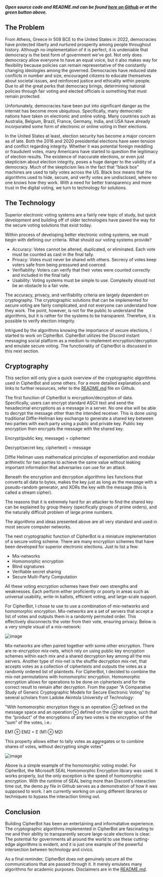 ***Open source code and README.md can be found [here on Github](https://github.com/xckev/CipherBot) or at the green button above.***

## The Problem

From Athens, Greece in 508 BCE to the United States in 2022, democracies have protected liberty and nurtured prosperity among people throughout history. Although no implementation of it is perfect, it is undeniable that democracy is the best form of government we've got. Not only does democracy allow everyone to have an equal voice, but it also makes way for flexibility because policies can remain representative of the constantly changing ideologies among the governed. Democracies have reduced state conflicts in number and size, encouraged citizens to educate themselves about societal issues, and reinforced justice and ethicality within people. Due to all the great perks that democracy brings, determining national policies through fair voting and elected officials is something that must remain protected.

Unfortunately, democracies have been put into significant danger as the internet has become more ubiquitous. Specifically, many democratic nations have taken on electronic and online voting. Many countries such as Australia, Belgium, Brazil, France, Germany, India, and USA have already incorporated some form of electronic or online voting in their elections. 

In the United States at least, election security has become a major concern as of late. Both the 2016 and 2020 presidential elections have seen tension and conflict regarding integrity. Whether it was potential foreign meddling or fraudulent votes, many Americans have started to question the legitimacy of election results. The existence of inaccurate elections, or even just skepticism about election integrity, poses a huge danger to the validity of a democracy. Much of the skepticism lies in the fact that “black box” machines are used to tally votes across the US. Black box means that the algorithms used to hide, secure, and verify votes are undisclosed, where no one knows how they work. With a need for better transparency and more trust in the digital voting, we turn to technology for solutions.


## The Technology

Superior electronic voting systems are a fairly new topic of study, but quick development and building off of older technologies have paved the way for the secure voting solutions that exist today. 

Within process of developing better electronic voting systems, we must begin with defining our criteria. What should our voting systems provide?

-	Accuracy: Votes cannot be altered, duplicated, or eliminated. Each vote must be counted as cast in the final tally.
-	Privacy: Votes must never be shared with others. Secrecy of votes keep voters safe from being pressured and coerced.
-	Verifiability: Voters can verify that their votes were counted correctly and included in the final tally
-	Usability: Voting systems must be simple to use. Complexity should not be an obstacle to a fair vote.

The accuracy, privacy, and verifiability criteria are largely dependent on cryptography. The cryptographic solutions that can be implemented for secure voting are fairly complicated, and not everyone can understand how they work. The point, however, is not for the public to understand the algorithms, but it is rather for the systems to be transparent. Therefore, it is possible to verify election integrity.

Intrigued by the algorithms knowing the importance of secure elections, I started to work on CipherBot. CipherBot utilizes the Discord instant messaging social platform as a medium to implement encryption/decryption and emulate secure voting. The functionality of CipherBot is discussed in this next section.

## Cryptography

This section will only give a quick overview of the cryptographic algorithms used in CipherBot and some others. For a more detailed explanation and links to further resources, refer to the [README.md](https://github.com/xckev/CipherBot/blob/master/README.md) file on Github. 

The first function of CipherBot is encryption/decryption of data. Specifically, users can encrypt standard ASCII text and send the hexadecimal encryptions as a message in a server. No one else will be able to decrypt the message other than the intended receiver. This is done using traditional Diffie-Hellman key exchange to generate a shared key between two parties with each party using a public and private key. Public key encryption then encrypts the message with the shared key.

Encrypt(public key, message) = ciphertext

Decrypt(secret key, ciphertext) = message

Diffie Hellman uses mathematical principles of exponentiation and modular arithmetic for two parties to achieve the same value without leaking important information that adversaries can use for an attack.
 
Beneath the encryption and decryption algorithms lies functions that converts all data to bytes, makes the key just as long as the message with a pseudo-random generator, and XORs the key with the message (this is called a stream cipher).

The reasons that it is extremely hard for an attacker to find the shared key can be explained by group theory (specifically groups of prime orders), and the naturally difficult problem of large prime numbers. 

The algorithms and ideas presented above are all very standard and used in most secure computer networks.

The next cryptographic function of CipherBot is a miniature implementation of a secure voting scheme. 
There are many encryption schemes that have been developed for superior electronic elections. Just to list a few:

-	Mix-networks
-	Homomorphic encryption
-	Blind signatures
-	Verifiable secret sharing
-	Secure Multi-Party Computation

All these voting encryption schemes have their own strengths and weaknesses. Each perform either proficiently or poorly in areas such as universal usability, write-in ballots, efficient voting, and large-scale support.

For CipherBot, I chose to use to use a combination of mix-networks and homomorphic encryption. Mix-networks are a set of servers that accept a list of votes and outputs them in a randomly permuted order. This effectively disconnects the voter from their vote, ensuring privacy. Below is a very simple visual of a mix-network:

![image](https://user-images.githubusercontent.com/54916002/185511537-2d63a75d-ff7c-4ffd-a468-eb0ee9eca95b.png)

Mix-networks are often paired together with some other encryption. There are re-encryption mix-nets, which rely on using public key encryption schemes within each mix and a shared decryption key among all the mix servers. Another type of mix-net is the shuffle decryption mix-net, that accepts votes as a collection of ciphertexts and outputs the votes as a randomly ordered list of plaintexts. For CipherBot, I decided to combine the mix-net permutations with homomorphic encryption. Homomorphic encryption allows for operations to be done on ciphertexts and for the correct result to remain after decryption. From the paper "A Comparative Study of Generic Cryptographic Models for Secure Electronic Voting" by several scholars from Ladoke Akintola University of Technology:

"With homomorphic encryption there is an operation ⊕ defined on the message space and an operation ⊗ defined on the cipher space, such that the “product” of the encryptions of any two votes is the encryption of the “sum” of the votes, i.e.:

EM1 ⊕ EM2 = E (M1 ⊗ M2)

This property allows either to tally votes as aggregates or to combine shares of votes, without decrypting single votes"

![image](https://user-images.githubusercontent.com/54916002/185511562-5cfad681-573d-4451-b57e-70fd1d1898e7.png)

Above is a simple example of the homomorphic voting model. For CipherBot, the Microsoft SEAL Homomorphic Encryption library was used. It works properly, but the only exception is the speed of homomorphic encryption. With the runtime of SEAL being more than Discord's interaction time out, the demo.py file in Github serves as a demonstration of how it was supposed to work. I am currently working on using different libraries or techniques to bypass the interaction timing out.

## Conclusion

Building CipherBot has been an entertaining and informatative experience. The cryptographic algorithms implemented in CipherBot are fascinating to me and their ability to transparently secure large-scale elections is clear. The potential for governments all around the world to use these cutting-edge algorithms is evident, and it is just one example of the powerful intersection between technology and civics. 

As a final reminder, CipherBot does not genuinely secure all the communications that are passed through it. It merely emulates many algorithms for academic purposes. Disclaimers are in the [README.md](https://github.com/xckev/CipherBot/blob/master/README.md).
